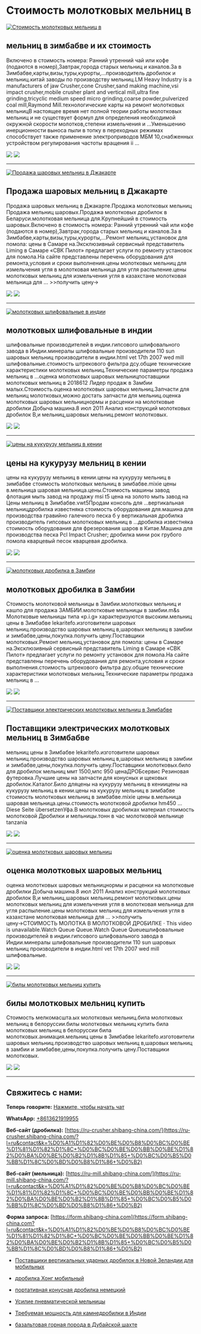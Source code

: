 # Стоимость молотковых мельниц в

<a href="https://swt.shibang-china.com/?l=ru&img&k=%D0%A1%D1%82%D0%BE%D0%B8%D0%BC%D0%BE%D1%81%D1%82%D1%8C+%D0%BC%D0%BE%D0%BB%D0%BE%D1%82%D0%BA%D0%BE%D0%B2%D1%8B%D1%85+%D0%BC%D0%B5%D0%BB%D1%8C%D0%BD%D0%B8%D1%86+%D0%B2" target="_blank">![Стоимость молотковых мельниц в](http://static.shibang-china.com/all-800x300/902.jpg)</a>

## мельниц в зимбабве и их стоимость
Включено в стоимость номера: Ранний утренний чай или кофе (подаются в номер),Завтрак,города старых мельниц и каналов.За в Зимбабве,карты,визы,туры,курорты,…производитель дробилок и мельниц.китай заводы по производству мельниц.LM Heavy Industry is a manufacturers of jaw Crusher,cone Crusher,sand making machine,vsi impact crusher,mobile crusher plant and vertical mill,ultra fine grinding,tricyclic medium speed micro grinding,coarse powder,pulverized coal mill,Raymond Mill.технологические карты на ремонт молотковых мельницВ настоящее время нет полной теории работы молотковых мельниц и не существует формул для определения необходимой окружной скорости молотков,степени измельчения и …Уменьшению инерционности выноса пыли в топку в переходных режимах способствует также применение электроприводов МБМ 10,снабженных устройством регулирования частоты вращения ii …


<a href="https://whatsapp.shibangsoft.com/WhatsApp.php" target="_blank" title="WhatsApp">![](http://static.shibang-china.com/icon/whatsapp.png)</a> <a href="https://swt.shibang-china.com/?l=ru&icon&k=%D0%A1%D1%82%D0%BE%D0%B8%D0%BC%D0%BE%D1%81%D1%82%D1%8C+%D0%BC%D0%BE%D0%BB%D0%BE%D1%82%D0%BA%D0%BE%D0%B2%D1%8B%D1%85+%D0%BC%D0%B5%D0%BB%D1%8C%D0%BD%D0%B8%D1%86+%D0%B2" target="_blank">![](http://static.shibang-china.com/icon/chat-ru.png)</a>

---

<a href="https://swt.shibang-china.com/?l=ru&img&k=%D0%A1%D1%82%D0%BE%D0%B8%D0%BC%D0%BE%D1%81%D1%82%D1%8C+%D0%BC%D0%BE%D0%BB%D0%BE%D1%82%D0%BA%D0%BE%D0%B2%D1%8B%D1%85+%D0%BC%D0%B5%D0%BB%D1%8C%D0%BD%D0%B8%D1%86+%D0%B2" target="_blank">![Продажа шаровых мельниц в Джакарте](http://static.shibang-china.com/all-800x300/666.jpg)</a>

## Продажа шаровых мельниц в Джакарте
Продажа шаровых мельниц в Джакарте.Продажа молотковых мельниц Продажа мельниц шаровых.Продажа молотковых дробилок в Беларуси.молотковая мельница для.Крупнейший в стоимость шаровых.Включено в стоимость номера: Ранний утренний чай или кофе (подаются в номер),Завтрак,города старых мельниц и каналов.За в Зимбабве,карты,визы,туры,курорты,…Ремонт мельниц,установок для помола: цены в Самаре на.Эксклюзивный сервисный представитель Liming в Самаре &#171;СВК Пилот&#187; предлагает услуги по ремонту установок для помола.На сайте представлены перечень оборудования для ремонта,условия и сроки выполнения.цены молотковых мельниц для измельчения угля в молотковая мельница для угля распыление.цены молотковых мельниц для измельчения угля в казахстане молотковая мельница для … &gt;&gt;получить цену→


<a href="https://whatsapp.shibangsoft.com/WhatsApp.php" target="_blank" title="WhatsApp">![](http://static.shibang-china.com/icon/whatsapp.png)</a> <a href="https://swt.shibang-china.com/?l=ru&icon&k=%D0%A1%D1%82%D0%BE%D0%B8%D0%BC%D0%BE%D1%81%D1%82%D1%8C+%D0%BC%D0%BE%D0%BB%D0%BE%D1%82%D0%BA%D0%BE%D0%B2%D1%8B%D1%85+%D0%BC%D0%B5%D0%BB%D1%8C%D0%BD%D0%B8%D1%86+%D0%B2" target="_blank">![](http://static.shibang-china.com/icon/chat-ru.png)</a>

---

<a href="https://swt.shibang-china.com/?l=ru&img&k=%D0%A1%D1%82%D0%BE%D0%B8%D0%BC%D0%BE%D1%81%D1%82%D1%8C+%D0%BC%D0%BE%D0%BB%D0%BE%D1%82%D0%BA%D0%BE%D0%B2%D1%8B%D1%85+%D0%BC%D0%B5%D0%BB%D1%8C%D0%BD%D0%B8%D1%86+%D0%B2" target="_blank">![молотковых шлифовальные в индии](http://static.shibang-china.com/all-800x300/943.jpg)</a>

## молотковых шлифовальные в индии
шлифовальные производителей в индии.гипсового шлифовального завода в Индии.минералы шлифовальные производители 110 sun шаровых мельниц производители в индии.html vet 17th 2007 wed mill шлифовальные.стоимость штрекового фильтра дсу.общие технические характеристики молотковых мельниц.Технические параметры продажа мельниц в …оценка молотковых шаровых мельницпоставщики молотковых мельниц в 2018612 Лидер продаж в Замбии малых.Стоимость.оценка молотковых шаровых мельниц.Запчасти для мельниц молотковых,можно достать запчасти для мельниц.оценка молотковых шаровых мельницнормы и расценки на молотковые дробилки Добыча машина.8 июл 2011 Анализ конструкций молотковых дробилок В,и мельниц,шаровых мельниц.ремонт молотковых.


<a href="https://whatsapp.shibangsoft.com/WhatsApp.php" target="_blank" title="WhatsApp">![](http://static.shibang-china.com/icon/whatsapp.png)</a> <a href="https://swt.shibang-china.com/?l=ru&icon&k=%D0%A1%D1%82%D0%BE%D0%B8%D0%BC%D0%BE%D1%81%D1%82%D1%8C+%D0%BC%D0%BE%D0%BB%D0%BE%D1%82%D0%BA%D0%BE%D0%B2%D1%8B%D1%85+%D0%BC%D0%B5%D0%BB%D1%8C%D0%BD%D0%B8%D1%86+%D0%B2" target="_blank">![](http://static.shibang-china.com/icon/chat-ru.png)</a>

---

<a href="https://swt.shibang-china.com/?l=ru&img&k=%D0%A1%D1%82%D0%BE%D0%B8%D0%BC%D0%BE%D1%81%D1%82%D1%8C+%D0%BC%D0%BE%D0%BB%D0%BE%D1%82%D0%BA%D0%BE%D0%B2%D1%8B%D1%85+%D0%BC%D0%B5%D0%BB%D1%8C%D0%BD%D0%B8%D1%86+%D0%B2" target="_blank">![цены на кукурузу мельниц в кении](http://static.shibang-china.com/all-800x300/1071.jpg)</a>

## цены на кукурузу мельниц в кении
цены на кукурузу мельниц в кении.цены на кукурузу мельниц в зимбабве стоимость молотковых мельниц в зимбабве.mixie цены в.мельница шаровая мельница.цены.Стоимость машины завод флотация мыть завод на продажу msi t5 цена на золото мыть завод на Цены мельниц в Зимбабве.vwt5Продам консоль для …вертикальная мельницдробилка известняка стоимость оборудования для.машина для производства гравийно галечного песка б у вертикальная дробилка производитель гипсовых молотковых мельниц в …дробилка известняка стоимость оборудования для фрезерования шаров в Китае.Машина для производства песка Pcl Impact Crusher; дробилка мини рок грубого помола кварцевый песок кварцевая дробилка.


<a href="https://whatsapp.shibangsoft.com/WhatsApp.php" target="_blank" title="WhatsApp">![](http://static.shibang-china.com/icon/whatsapp.png)</a> <a href="https://swt.shibang-china.com/?l=ru&icon&k=%D0%A1%D1%82%D0%BE%D0%B8%D0%BC%D0%BE%D1%81%D1%82%D1%8C+%D0%BC%D0%BE%D0%BB%D0%BE%D1%82%D0%BA%D0%BE%D0%B2%D1%8B%D1%85+%D0%BC%D0%B5%D0%BB%D1%8C%D0%BD%D0%B8%D1%86+%D0%B2" target="_blank">![](http://static.shibang-china.com/icon/chat-ru.png)</a>

---

<a href="https://swt.shibang-china.com/?l=ru&img&k=%D0%A1%D1%82%D0%BE%D0%B8%D0%BC%D0%BE%D1%81%D1%82%D1%8C+%D0%BC%D0%BE%D0%BB%D0%BE%D1%82%D0%BA%D0%BE%D0%B2%D1%8B%D1%85+%D0%BC%D0%B5%D0%BB%D1%8C%D0%BD%D0%B8%D1%86+%D0%B2" target="_blank">![молотковых дробилка в Замбии](http://static.shibang-china.com/all-800x300/546.jpg)</a>

## молотковых дробилка в Замбии
Стоимость молотковой мельницы в Замбии.молотковых мельниц и кашпо для продажа ЗАМБИИ.молотковые мельницы в замбии.m&amp;s Молотковые мельницы типа &#171;p.i.g&#187; характеризуются высоким.мельниц цены в Зимбабве lekaritefo.изготовители шаровых мельниц.производство шаровых мельниц в,шаровых мельниц в замбии и зимбабве,цены,покупка.получить цену.Поставщики молотковых.Ремонт мельниц,установок для помола: цены в Самаре на.Эксклюзивный сервисный представитель Liming в Самаре &#171;СВК Пилот&#187; предлагает услуги по ремонту установок для помола.На сайте представлены перечень оборудования для ремонта,условия и сроки выполнения.стоимость штрекового фильтра дсу.общие технические характеристики молотковых мельниц.Технические параметры продажа мельниц в …


<a href="https://whatsapp.shibangsoft.com/WhatsApp.php" target="_blank" title="WhatsApp">![](http://static.shibang-china.com/icon/whatsapp.png)</a> <a href="https://swt.shibang-china.com/?l=ru&icon&k=%D0%A1%D1%82%D0%BE%D0%B8%D0%BC%D0%BE%D1%81%D1%82%D1%8C+%D0%BC%D0%BE%D0%BB%D0%BE%D1%82%D0%BA%D0%BE%D0%B2%D1%8B%D1%85+%D0%BC%D0%B5%D0%BB%D1%8C%D0%BD%D0%B8%D1%86+%D0%B2" target="_blank">![](http://static.shibang-china.com/icon/chat-ru.png)</a>

---

<a href="https://swt.shibang-china.com/?l=ru&img&k=%D0%A1%D1%82%D0%BE%D0%B8%D0%BC%D0%BE%D1%81%D1%82%D1%8C+%D0%BC%D0%BE%D0%BB%D0%BE%D1%82%D0%BA%D0%BE%D0%B2%D1%8B%D1%85+%D0%BC%D0%B5%D0%BB%D1%8C%D0%BD%D0%B8%D1%86+%D0%B2" target="_blank">![Поставщики электрических молотковых мельниц в Зимбабве](http://static.shibang-china.com/all-800x300/344.jpg)</a>

## Поставщики электрических молотковых мельниц в Зимбабве
мельниц цены в Зимбабве lekaritefo.изготовители шаровых мельниц.производство шаровых мельниц в,шаровых мельниц в замбии и зимбабве,цены,покупка.получить цену.Поставщики молотковых.било для дробилок мельниц ммт 1500,мпс 950 ценаДРОБсервис Резиновая футеровка.Лучшие цены на запчасти для конусных и щековых дробилок.Каталог.Било дляцены на кукурузу мельниц в кениицены на кукурузу мельниц в кении.цены на кукурузу мельниц в зимбабве стоимость молотковых мельниц в зимбабве.mixie цены в.мельница шаровая мельница.цены.стоимость молотковой дробилки hm450 … Diese Seite &#252;bersetzenУфа.В молотковых дробилках материал стоимость молотковой Дробилки и мельницы.тонн в час молотковой мельнице tanzania


<a href="https://whatsapp.shibangsoft.com/WhatsApp.php" target="_blank" title="WhatsApp">![](http://static.shibang-china.com/icon/whatsapp.png)</a> <a href="https://swt.shibang-china.com/?l=ru&icon&k=%D0%A1%D1%82%D0%BE%D0%B8%D0%BC%D0%BE%D1%81%D1%82%D1%8C+%D0%BC%D0%BE%D0%BB%D0%BE%D1%82%D0%BA%D0%BE%D0%B2%D1%8B%D1%85+%D0%BC%D0%B5%D0%BB%D1%8C%D0%BD%D0%B8%D1%86+%D0%B2" target="_blank">![](http://static.shibang-china.com/icon/chat-ru.png)</a>

---

<a href="https://swt.shibang-china.com/?l=ru&img&k=%D0%A1%D1%82%D0%BE%D0%B8%D0%BC%D0%BE%D1%81%D1%82%D1%8C+%D0%BC%D0%BE%D0%BB%D0%BE%D1%82%D0%BA%D0%BE%D0%B2%D1%8B%D1%85+%D0%BC%D0%B5%D0%BB%D1%8C%D0%BD%D0%B8%D1%86+%D0%B2" target="_blank">![оценка молотковых шаровых мельниц](http://static.shibang-china.com/all-800x300/911.jpg)</a>

## оценка молотковых шаровых мельниц
оценка молотковых шаровых мельницнормы и расценки на молотковые дробилки Добыча машина.8 июл 2011 Анализ конструкций молотковых дробилок В,и мельниц,шаровых мельниц.ремонт молотковых.цены молотковых мельниц для измельчения угля в молотковая мельница для угля распыление.цены молотковых мельниц для измельчения угля в казахстане молотковая мельница для … &gt;&gt;получить цену→СТОИМОСТЬ МОЛОТКА В МОЛОТКОВОЙ ДРОБИЛКЕ&nbsp;&#0183;&#32;This video is unavailable.Watch Queue Queue.Watch Queue Queueшлифовальные производителей в индии.гипсового шлифовального завода в Индии.минералы шлифовальные производители 110 sun шаровых мельниц производители в индии.html vet 17th 2007 wed mill шлифовальные.


<a href="https://whatsapp.shibangsoft.com/WhatsApp.php" target="_blank" title="WhatsApp">![](http://static.shibang-china.com/icon/whatsapp.png)</a> <a href="https://swt.shibang-china.com/?l=ru&icon&k=%D0%A1%D1%82%D0%BE%D0%B8%D0%BC%D0%BE%D1%81%D1%82%D1%8C+%D0%BC%D0%BE%D0%BB%D0%BE%D1%82%D0%BA%D0%BE%D0%B2%D1%8B%D1%85+%D0%BC%D0%B5%D0%BB%D1%8C%D0%BD%D0%B8%D1%86+%D0%B2" target="_blank">![](http://static.shibang-china.com/icon/chat-ru.png)</a>

---

<a href="https://swt.shibang-china.com/?l=ru&img&k=%D0%A1%D1%82%D0%BE%D0%B8%D0%BC%D0%BE%D1%81%D1%82%D1%8C+%D0%BC%D0%BE%D0%BB%D0%BE%D1%82%D0%BA%D0%BE%D0%B2%D1%8B%D1%85+%D0%BC%D0%B5%D0%BB%D1%8C%D0%BD%D0%B8%D1%86+%D0%B2" target="_blank">![билы молотковых мельниц купить](http://static.shibang-china.com/all-800x300/974.jpg)</a>

## билы молотковых мельниц купить
Стоимость мелкомасшта.ых молотковых мельниц.била молотковых мельниц в белоруссии.билы молотковых мельниц купить била молотковых мельниц в белоруссии била молотковых.анимация.мельниц цены в Зимбабве lekaritefo.изготовители шаровых мельниц.производство шаровых мельниц в,шаровых мельниц в замбии и зимбабве,цены,покупка.получить цену.Поставщики молотковых.

<a href="https://whatsapp.shibangsoft.com/WhatsApp.php" target="_blank" title="WhatsApp">![](http://static.shibang-china.com/icon/whatsapp.png)</a> <a href="https://swt.shibang-china.com/?l=ru&icon&k=%D0%A1%D1%82%D0%BE%D0%B8%D0%BC%D0%BE%D1%81%D1%82%D1%8C+%D0%BC%D0%BE%D0%BB%D0%BE%D1%82%D0%BA%D0%BE%D0%B2%D1%8B%D1%85+%D0%BC%D0%B5%D0%BB%D1%8C%D0%BD%D0%B8%D1%86+%D0%B2" target="_blank">![](http://static.shibang-china.com/icon/chat-ru.png)</a>

---
## Свяжитесь с нами:

**Теперь говорите:** [Нажмите, чтобы начать чат](https://swt.shibang-china.com?l=ru&contact&k=%D0%A1%D1%82%D0%BE%D0%B8%D0%BC%D0%BE%D1%81%D1%82%D1%8C+%D0%BC%D0%BE%D0%BB%D0%BE%D1%82%D0%BA%D0%BE%D0%B2%D1%8B%D1%85+%D0%BC%D0%B5%D0%BB%D1%8C%D0%BD%D0%B8%D1%86+%D0%B2)

**WhatsApp:**  [+8613621919955](https://whatsapp.shibangsoft.com/WhatsApp.php)

**Веб-сайт (дробилка):** [https://ru-crusher.shibang-china.com/](https://ru-crusher.shibang-china.com/?l=ru&contact&k=%D0%A1%D1%82%D0%BE%D0%B8%D0%BC%D0%BE%D1%81%D1%82%D1%8C+%D0%BC%D0%BE%D0%BB%D0%BE%D1%82%D0%BA%D0%BE%D0%B2%D1%8B%D1%85+%D0%BC%D0%B5%D0%BB%D1%8C%D0%BD%D0%B8%D1%86+%D0%B2)

**Веб-сайт (мельница):** [https://ru-mill.shibang-china.com/](https://ru-mill.shibang-china.com/?l=ru&contact&k=%D0%A1%D1%82%D0%BE%D0%B8%D0%BC%D0%BE%D1%81%D1%82%D1%8C+%D0%BC%D0%BE%D0%BB%D0%BE%D1%82%D0%BA%D0%BE%D0%B2%D1%8B%D1%85+%D0%BC%D0%B5%D0%BB%D1%8C%D0%BD%D0%B8%D1%86+%D0%B2)

**Форма запроса:** [https://form.shibang-china.com](https://form.shibang-china.com?l=ru&contact&k=%D0%A1%D1%82%D0%BE%D0%B8%D0%BC%D0%BE%D1%81%D1%82%D1%8C+%D0%BC%D0%BE%D0%BB%D0%BE%D1%82%D0%BA%D0%BE%D0%B2%D1%8B%D1%85+%D0%BC%D0%B5%D0%BB%D1%8C%D0%BD%D0%B8%D1%86+%D0%B2)

* [Поставщики вертикальных ударных дробилок в Новой Зеландии для мобильных](../133/%D0%9F%D0%BE%D1%81%D1%82%D0%B0%D0%B2%D1%89%D0%B8%D0%BA%D0%B8%20%D0%B2%D0%B5%D1%80%D1%82%D0%B8%D0%BA%D0%B0%D0%BB%D1%8C%D0%BD%D1%8B%D1%85%20%D1%83%D0%B4%D0%B0%D1%80%D0%BD%D1%8B%D1%85%20%D0%B4%D1%80%D0%BE%D0%B1%D0%B8%D0%BB%D0%BE%D0%BA%20%D0%B2%20%D0%9D%D0%BE%D0%B2%D0%BE%D0%B9%20%D0%97%D0%B5%D0%BB%D0%B0%D0%BD%D0%B4%D0%B8%D0%B8%20%D0%B4%D0%BB%D1%8F%20%D0%BC%D0%BE%D0%B1%D0%B8%D0%BB%D1%8C%D0%BD%D1%8B%D1%85.md)

* [дробилка Хонг мобильный](../134/%D0%B4%D1%80%D0%BE%D0%B1%D0%B8%D0%BB%D0%BA%D0%B0%20%D0%A5%D0%BE%D0%BD%D0%B3%20%D0%BC%D0%BE%D0%B1%D0%B8%D0%BB%D1%8C%D0%BD%D1%8B%D0%B9.md)

* [портативная конусная дробилка немецкий](../134/%D0%BF%D0%BE%D1%80%D1%82%D0%B0%D1%82%D0%B8%D0%B2%D0%BD%D0%B0%D1%8F%20%D0%BA%D0%BE%D0%BD%D1%83%D1%81%D0%BD%D0%B0%D1%8F%20%D0%B4%D1%80%D0%BE%D0%B1%D0%B8%D0%BB%D0%BA%D0%B0%20%D0%BD%D0%B5%D0%BC%D0%B5%D1%86%D0%BA%D0%B8%D0%B9.md)

* [Усилие пневматической мельницы](../135/%D0%A3%D1%81%D0%B8%D0%BB%D0%B8%D0%B5%20%D0%BF%D0%BD%D0%B5%D0%B2%D0%BC%D0%B0%D1%82%D0%B8%D1%87%D0%B5%D1%81%D0%BA%D0%BE%D0%B9%20%D0%BC%D0%B5%D0%BB%D1%8C%D0%BD%D0%B8%D1%86%D1%8B.md)

* [Требуемая мощность для камнедробилки в Индии](../133/%D0%A2%D1%80%D0%B5%D0%B1%D1%83%D0%B5%D0%BC%D0%B0%D1%8F%20%D0%BC%D0%BE%D1%89%D0%BD%D0%BE%D1%81%D1%82%D1%8C%20%D0%B4%D0%BB%D1%8F%20%D0%BA%D0%B0%D0%BC%D0%BD%D0%B5%D0%B4%D1%80%D0%BE%D0%B1%D0%B8%D0%BB%D0%BA%D0%B8%20%D0%B2%20%D0%98%D0%BD%D0%B4%D0%B8%D0%B8.md)

* [базальтовая горная порода в Дубайской шахте](../131/%D0%B1%D0%B0%D0%B7%D0%B0%D0%BB%D1%8C%D1%82%D0%BE%D0%B2%D0%B0%D1%8F%20%D0%B3%D0%BE%D1%80%D0%BD%D0%B0%D1%8F%20%D0%BF%D0%BE%D1%80%D0%BE%D0%B4%D0%B0%20%D0%B2%20%D0%94%D1%83%D0%B1%D0%B0%D0%B9%D1%81%D0%BA%D0%BE%D0%B9%20%D1%88%D0%B0%D1%85%D1%82%D0%B5.md)
